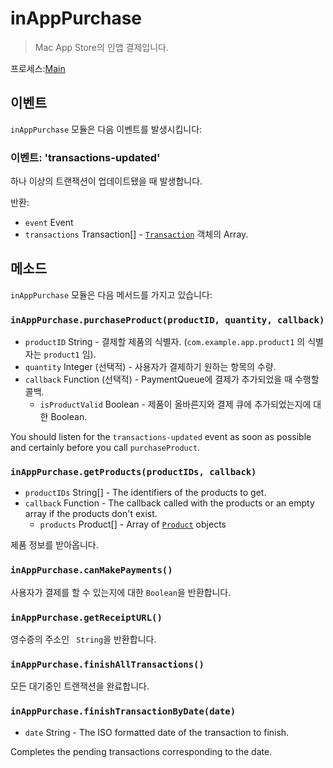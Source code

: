 # inAppPurchase

> Mac App Store의 인앱 결제입니다.

프로세스:[Main](../glossary.md#main-process)

## 이벤트

`inAppPurchase` 모듈은 다음 이벤트를 발생시킵니다:

### 이벤트: 'transactions-updated'

하나 이상의 트랜잭션이 업데이트됐을 때 발생합니다.

반환:

* `event` Event
* `transactions` Transaction[] - [`Transaction`](structures/transaction.md) 객체의 Array.

## 메소드

`inAppPurchase` 모듈은 다음 메서드를 가지고 있습니다:

### `inAppPurchase.purchaseProduct(productID, quantity, callback)`

* `productID` String - 결제할 제품의 식별자. (`com.example.app.product1` 의 식별자는 `product1` 임).
* `quantity` Integer (선택적) - 사용자가 결제하기 원하는 항목의 수량.
* `callback` Function (선택적) - PaymentQueue에 결제가 추가되었을 때 수행할 콜백. 
    * `isProductValid` Boolean - 제품이 올바른지와 결제 큐에 추가되었는지에 대한 Boolean.

You should listen for the `transactions-updated` event as soon as possible and certainly before you call `purchaseProduct`.

### `inAppPurchase.getProducts(productIDs, callback)`

* `productIDs` String[] - The identifiers of the products to get.
* `callback` Function - The callback called with the products or an empty array if the products don't exist. 
    * `products` Product[] - Array of [`Product`](structures/product.md) objects

제품 정보를 받아옵니다.

### `inAppPurchase.canMakePayments()`

사용자가 결제를 할 수 있는지에 대한 `Boolean`을 반환합니다.

### `inAppPurchase.getReceiptURL()`

영수증의 주소인 ` String`을 반환합니다.

### `inAppPurchase.finishAllTransactions()`

모든 대기중인 트랜잭션을 완료합니다.

### `inAppPurchase.finishTransactionByDate(date)`

* `date` String - The ISO formatted date of the transaction to finish.

Completes the pending transactions corresponding to the date.